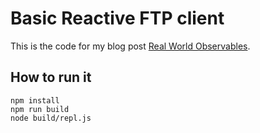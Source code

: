 # Basic Reactive FTP client

This is the code for my blog post [Real World Observables](http://sergimansilla.com/blog/real-world-observables).

## How to run it

    npm install
    npm run build
    node build/repl.js
